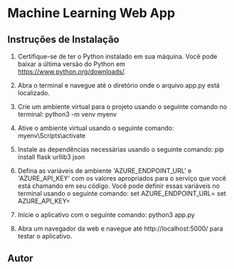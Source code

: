 # Machine Learning Web App

## Instruções de Instalação

1. Certifique-se de ter o Python instalado em sua máquina. Você pode baixar a última versão do Python em https://www.python.org/downloads/.

2. Abra o terminal e navegue até o diretório onde o arquivo app.py está localizado.

3. Crie um ambiente virtual para o projeto usando o seguinte comando no terminal:
python3 -m venv myenv

4. Ative o ambiente virtual usando o seguinte comando:
myenv\Scripts\activate

5. Instale as dependências necessárias usando o seguinte comando:
pip install flask urllib3 json

6. Defina as variáveis de ambiente 'AZURE_ENDPOINT_URL' e 'AZURE_API_KEY' com os valores apropriados para o serviço que você está chamando em seu código. Você pode definir essas variáveis no terminal usando o seguinte comando:
set AZURE_ENDPOINT_URL=<valor>
set AZURE_API_KEY=<valor>

7. Inicie o aplicativo com o seguinte comando:
python3 app.py

8. Abra um navegador da web e navegue até http://localhost:5000/ para testar o aplicativo.

## Autor
